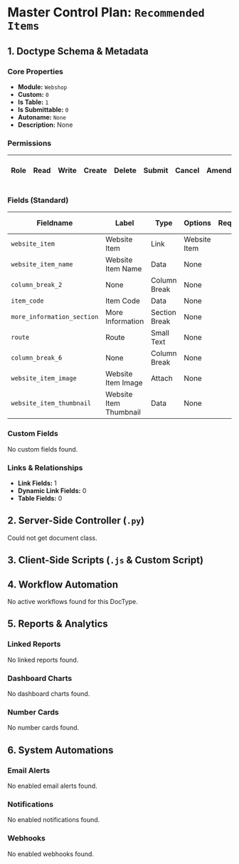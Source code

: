 # Master Control Plan: `Recommended Items`

## 1. Doctype Schema & Metadata

### Core Properties
- **Module:** `Webshop`
- **Custom:** `0`
- **Is Table:** `1`
- **Is Submittable:** `0`
- **Autoname:** `None`
- **Description:** None

### Permissions
| Role | Read | Write | Create | Delete | Submit | Cancel | Amend | Report | Import | Export | Print | Email | Share | Set User Perms |
|---|---|---|---|---|---|---|---|---|---|---|---|---|---|---|


### Fields (Standard)
| Fieldname | Label | Type | Options | Required | Hidden | Read Only | Default | Description |
|---|---|---|---|---|---|---|---|---|
| `website_item` | Website Item | Link | Website Item |  |  |  | None | None |
| `website_item_name` | Website Item Name | Data | None |  |  | ✅ | None | None |
| `column_break_2` | None | Column Break | None |  |  |  | None | None |
| `item_code` | Item Code | Data | None |  |  |  | None | None |
| `more_information_section` | More Information | Section Break | None |  |  |  | None | None |
| `route` | Route | Small Text | None |  |  | ✅ | None | None |
| `column_break_6` | None | Column Break | None |  |  |  | None | None |
| `website_item_image` | Website Item Image | Attach | None |  |  | ✅ | None | None |
| `website_item_thumbnail` | Website Item Thumbnail | Data | None |  |  | ✅ | None | None |


### Custom Fields
No custom fields found.


### Links & Relationships
- **Link Fields:** 1
- **Dynamic Link Fields:** 0
- **Table Fields:** 0

## 2. Server-Side Controller (`.py`)
Could not get document class.


## 3. Client-Side Scripts (`.js` & Custom Script)




## 4. Workflow Automation
No active workflows found for this DocType.


## 5. Reports & Analytics
### Linked Reports
No linked reports found.


### Dashboard Charts
No dashboard charts found.


### Number Cards
No number cards found.


## 6. System Automations
### Email Alerts
No enabled email alerts found.


### Notifications
No enabled notifications found.


### Webhooks
No enabled webhooks found.
